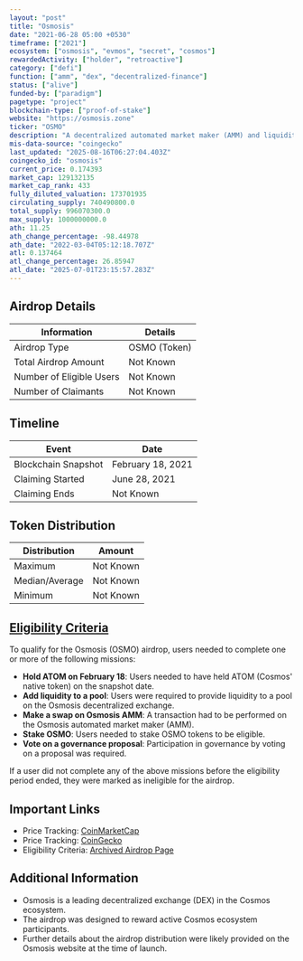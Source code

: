 ```yaml
---
layout: "post"
title: "Osmosis"
date: "2021-06-28 05:00 +0530"
timeframe: ["2021"]
ecosystem: ["osmosis", "evmos", "secret", "cosmos"]
rewardedActivity: ["holder", "retroactive"]
category: ["defi"]
function: ["amm", "dex", "decentralized-finance"]
status: ["alive"]
funded-by: ["paradigm"]
pagetype: "project"
blockchain-type: ["proof-of-stake"]
website: "https://osmosis.zone"
ticker: "OSMO"
description: "A decentralized automated market maker (AMM) and liquidity hub for the Cosmos ecosystem."
mis-data-source: "coingecko"
last_updated: "2025-08-16T06:27:04.403Z"
coingecko_id: "osmosis"
current_price: 0.174393
market_cap: 129132135
market_cap_rank: 433
fully_diluted_valuation: 173701935
circulating_supply: 740490800.0
total_supply: 996070300.0
max_supply: 1000000000.0
ath: 11.25
ath_change_percentage: -98.44978
ath_date: "2022-03-04T05:12:18.707Z"
atl: 0.137464
atl_change_percentage: 26.85947
atl_date: "2025-07-01T23:15:57.283Z"
---
```


## Airdrop Details

| Information              | Details      |
| ------------------------ | ------------ |
| Airdrop Type             | OSMO (Token) |
| Total Airdrop Amount     | Not Known    |
| Number of Eligible Users | Not Known    |
| Number of Claimants      | Not Known    |

## Timeline

| Event               | Date              |
| ------------------- | ----------------- |
| Blockchain Snapshot | February 18, 2021 |
| Claiming Started    | June 28, 2021     |
| Claiming Ends       | Not Known         |

## Token Distribution

| Distribution   | Amount    |
| -------------- | --------- |
| Maximum        | Not Known |
| Median/Average | Not Known |
| Minimum        | Not Known |

## [Eligibility Criteria](https://web.archive.org/web/20210707063335/https://app.osmosis.zone/airdrop)

To qualify for the Osmosis (OSMO) airdrop, users needed to complete one or more of the following missions:

- **Hold ATOM on February 18**: Users needed to have held ATOM (Cosmos' native token) on the snapshot date.
- **Add liquidity to a pool**: Users were required to provide liquidity to a pool on the Osmosis decentralized exchange.
- **Make a swap on Osmosis AMM**: A transaction had to be performed on the Osmosis automated market maker (AMM).
- **Stake OSMO**: Users needed to stake OSMO tokens to be eligible.
- **Vote on a governance proposal**: Participation in governance by voting on a proposal was required.

If a user did not complete any of the above missions before the eligibility period ended, they were marked as ineligible for the airdrop.

## Important Links

- Price Tracking: [CoinMarketCap](https://coinmarketcap.com/currencies/osmosis/)
- Price Tracking: [CoinGecko](https://www.coingecko.com/en/coins/osmosis)
- Eligibility Criteria: [Archived Airdrop Page](https://web.archive.org/web/20210707063335/https://app.osmosis.zone/airdrop)

## Additional Information

- Osmosis is a leading decentralized exchange (DEX) in the Cosmos ecosystem.
- The airdrop was designed to reward active Cosmos ecosystem participants.
- Further details about the airdrop distribution were likely provided on the Osmosis website at the time of launch.